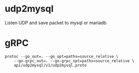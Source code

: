# udp2mysql
Listen UDP and save packet to mysql or mariadb

# gRPC

```
protoc --go_out=. --go_opt=paths=source_relative \
    --go-grpc_out=. --go-grpc_opt=paths=source_relative \
    api/udp2mysql/v1/udp2mysql.proto
```

